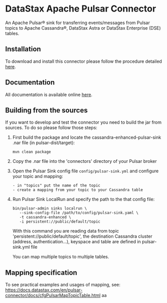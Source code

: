 # DataStax Apache Pulsar Connector

An Apache Pulsar® sink for transferring events/messages from Pulsar topics to Apache Cassandra®,
DataStax Astra or DataStax Enterprise (DSE) tables.

## Installation

To download and install this connector please follow the procedure detailed [here](https://docs.datastax.com/en/pulsar-connector/docs/pulsarInstall.html).

## Documentation

All documentation is available online [here](https://docs.datastax.com/en/pulsar-connector/docs/index.html).

## Building from the sources

If you want to develop and test the connector you need to build the jar from sources.
To do so please follow those steps:

1. First build the package and locate the cassandra-enhanced-pulsar-sink .nar file (in pulsar-dist/target):

       mvn clean package

2. Copy the .nar file into the 'connectors' directory of your Pulsar broker

2. Open the Pulsar Sink config file `config/pulsar-sink.yml` and configure your topic and mapping:

       - in "topics" put the name of the topic
       - create a mapping from your topic to your Cassandra table

3. Run Pulsar Sink LocalRun and specify the path to the that config file:

       bin/pulsar-admin sinks localrun \
          --sink-config-file /path/to/config/pulsar-sink.yaml \
          -t cassandra-enhanced \
          -i persistent://public/default/topic

   With this command you are reading data from topic 'persistent://public/default/topic', the destination Cassandra cluster (address, authentication...), keyspace
   and table are defined in pulsar-sink.yml file

   You can map multiple topics to multiple tables.

## Mapping specification

To see practical examples and usages of mapping, see:
https://docs.datastax.com/en/pulsar-connector/docs/cfgPulsarMapTopicTable.html
aa
